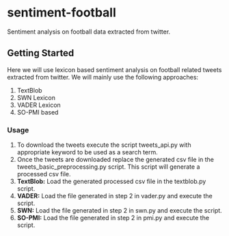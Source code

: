 # sentiment-football

Sentiment analysis on football data extracted from twitter.

<!-- GETTING STARTED -->
## Getting Started
Here we will use lexicon based sentiment analysis on football related tweets extracted from twitter.
We will mainly use the following approaches:
1. TextBlob
2. SWN Lexicon
3. VADER Lexicon
4. SO-PMI based
### Usage
1. To download the tweets execute the script tweets_api.py with appropriate keyword to be used as a search term.
2. Once the tweets are downloaded replace the generated csv file in the tweets_basic_preprocessing.py script. This script will generate a processed csv file.
3. <b>TextBlob:</b> Load the generated processed csv file in the textblob.py script.
4. <b>VADER:</b> Load the file generated in step 2 in vader.py and execute the script.
5. <b>SWN:</b> Load the file generated in step 2 in swn.py and execute the script.
6. <b>SO-PMI:</b> Load the file generated in step 2 in pmi.py and execute the script.
